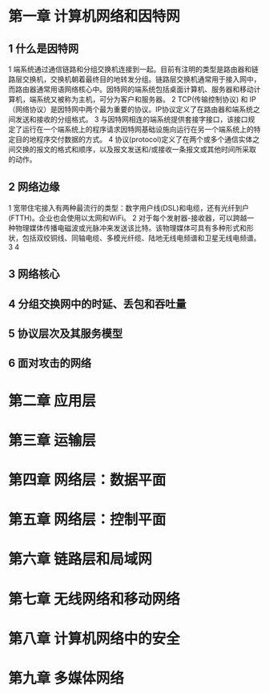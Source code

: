 # 第一章 计算机网络和因特网
## 1 什么是因特网 
1 端系统通过通信链路和分组交换机连接到一起。目前有注明的类型是路由器和链路层交换机，交换机朝着最终目的地转发分组。链路层交换机通常用于接入网中，而路由器通常用语网络核心中。因特网的端系统包括桌面计算机、服务器和移动计算机，端系统又被称为主机，可分为客户和服务器。
2 TCP(传输控制协议) 和 IP（网络协议）是因特网中两个最为重要的协议。IP协议定义了在路由器和端系统之间发送和接收的分组格式。
3 与因特网相连的端系统提供套接字接口，该接口规定了运行在一个端系统上的程序请求因特网基础设施向运行在另一个端系统上的特定目的地程序交付数据的方式。
4 协议(protocol)定义了在两个或多个通信实体之间交换的报文的格式和顺序，以及报文发送和/或接收一条报文或其他时间所采取的动作。

## 2 网络边缘
1 宽带住宅接入有两种最流行的类型：数字用户线(DSL)和电缆，还有光纤到户(FTTH)。企业也会使用以太网和WiFi。 
2 对于每个发射器-接收器，可以跨越一种物理媒体传播电磁波或光脉冲来发送该比特。该物理媒体可具有多种形式和形状，包括双绞铜线、同轴电缆、多模光纤缆、陆地无线电频谱和卫星无线电频谱。
3 
4 
## 3 网络核心
## 4 分组交换网中的时延、丢包和吞吐量
## 5 协议层次及其服务模型
## 6 面对攻击的网络

# 第二章 应用层

# 第三章 运输层
 
# 第四章 网络层：数据平面

# 第五章 网络层：控制平面
 
# 第六章 链路层和局域网

# 第七章 无线网络和移动网络

# 第八章 计算机网络中的安全

# 第九章 多媒体网络
